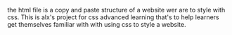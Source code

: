 the html file is a copy and paste structure of a website wer are to style with css.
This is alx's project for css advanced learning that's to help learners get themselves familiar with with using css to style a website.